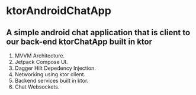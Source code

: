 # ktorAndroidChatApp
## A simple android chat application that is client to our back-end ktorChatApp built in ktor
1. MVVM Architecture.
2. Jetpack Compose UI.
3. Dagger Hilt Depedency Injection.
4. Networking using ktor client.
5. Backend services built in ktor.
6. Chat Websockets.


